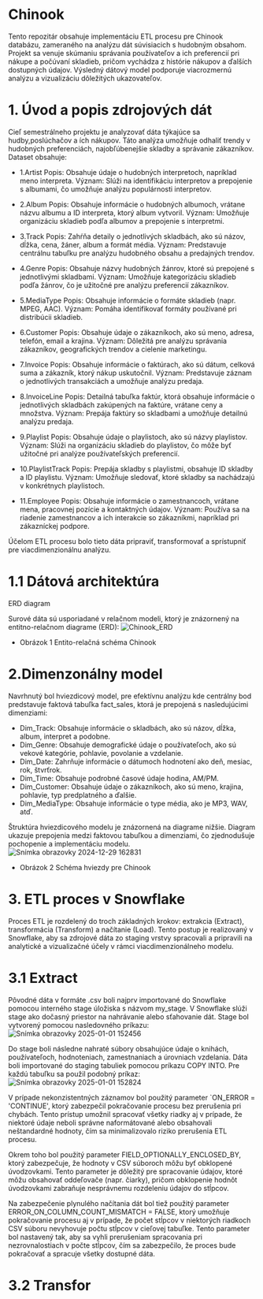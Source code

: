 # Chinook
Tento repozitár obsahuje implementáciu ETL procesu pre Chinook databázu, zameraného na analýzu dát súvisiacich s hudobným obsahom. Projekt sa venuje skúmaniu správania používateľov a ich preferencií pri nákupe a počúvaní skladieb, pričom vychádza z histórie nákupov a ďalších dostupných údajov. Výsledný dátový model podporuje viacrozmernú analýzu a vizualizáciu dôležitých ukazovateľov.
# 1. Úvod a popis zdrojových dát
Cieľ semestrálneho projektu je analyzovať dáta týkajúce sa hudby,poslúchačov a ích nákupov. Táto analýza umožňuje odhaliť trendy v hudobných preferenciách, najobľúbenejšie skladby a správanie zákazníkov.
Dataset obsahuje:

- 1.Artist
Popis: Obsahuje údaje o hudobných interpretoch, napríklad meno interpreta.
Význam: Slúži na identifikáciu interpretov a prepojenie s albumami, čo umožňuje analýzu populárnosti interpretov.

- 2.Album
Popis: Obsahuje informácie o hudobných albumoch, vrátane názvu albumu a ID interpreta, ktorý album vytvoril.
Význam: Umožňuje organizáciu skladieb podľa albumov a prepojenie s interpretmi.

- 3.Track
Popis: Zahŕňa detaily o jednotlivých skladbách, ako sú názov, dĺžka, cena, žáner, album a formát média.
Význam: Predstavuje centrálnu tabuľku pre analýzu hudobného obsahu a predajných trendov.

- 4.Genre
Popis: Obsahuje názvy hudobných žánrov, ktoré sú prepojené s jednotlivými skladbami.
Význam: Umožňuje kategorizáciu skladieb podľa žánrov, čo je užitočné pre analýzu preferencií zákazníkov.

- 5.MediaType
Popis: Obsahuje informácie o formáte skladieb (napr. MPEG, AAC).
Význam: Pomáha identifikovať formáty používané pri distribúcii skladieb.

- 6.Customer
Popis: Obsahuje údaje o zákazníkoch, ako sú meno, adresa, telefón, email a krajina.
Význam: Dôležitá pre analýzu správania zákazníkov, geografických trendov a cielenie marketingu.

- 7.Invoice
Popis: Obsahuje informácie o faktúrach, ako sú dátum, celková suma a zákazník, ktorý nákup uskutočnil.
Význam: Predstavuje záznam o jednotlivých transakciách a umožňuje analýzu predaja.

- 8.InvoiceLine
Popis: Detailná tabuľka faktúr, ktorá obsahuje informácie o jednotlivých skladbách zakúpených na faktúre, vrátane ceny a množstva.
Význam: Prepája faktúry so skladbami a umožňuje detailnú analýzu predaja.

- 9.Playlist
Popis: Obsahuje údaje o playlistoch, ako sú názvy playlistov.
Význam: Slúži na organizáciu skladieb do playlistov, čo môže byť užitočné pri analýze používateľských preferencií.

- 10.PlaylistTrack
Popis: Prepája skladby s playlistmi, obsahuje ID skladby a ID playlistu.
Význam: Umožňuje sledovať, ktoré skladby sa nachádzajú v konkrétnych playlistoch.

- 11.Employee
Popis: Obsahuje informácie o zamestnancoch, vrátane mena, pracovnej pozície a kontaktných údajov.
Význam: Používa sa na riadenie zamestnancov a ich interakcie so zákazníkmi, napríklad pri zákazníckej podpore.

Účelom ETL procesu bolo tieto dáta pripraviť, transformovať a sprístupniť pre viacdimenzionálnu analýzu.

# 1.1 Dátová architektúra
ERD diagram

Surové dáta sú usporiadané v relačnom modeli, ktorý je znázornený na entitno-relačnom diagrame (ERD):
![Chinook_ERD](https://github.com/user-attachments/assets/de87b1ff-3ea9-4710-92c1-8a377dc0a4be)
+ Obrázok 1 Entito-relačná schéma Chinook
# 2.Dimenzonálny model
Navrhnutý bol hviezdicový model, pre efektívnu analýzu kde centrálny bod predstavuje faktová tabuľka fact_sales, ktorá je prepojená s nasledujúcimi dimenziami:

- Dim_Track: Obsahuje informácie o skladbách, ako sú názov, dĺžka, album, interpret a podobne.
- Dim_Genre: Obsahuje demografické údaje o používateľoch, ako sú vekové kategórie, pohlavie, povolanie a vzdelanie.
- Dim_Date: Zahrňuje informácie o dátumoch hodnotení ako deň, mesiac, rok, štvrťrok.
- Dim_Time: Obsahuje podrobné časové údaje hodina, AM/PM.
- Dim_Customer: Obsahuje údaje o zákazníkoch, ako sú meno, krajina, pohlavie, typ predplatného a ďalšie.
- Dim_MediaType: Obsahuje informácie o type média, ako je MP3, WAV, atď.
  
Štruktúra hviezdicového modelu je znázornená na diagrame nižšie. Diagram ukazuje prepojenia medzi faktovou tabuľkou a dimenziami, čo zjednodušuje pochopenie a implementáciu modelu.
![Snímka obrazovky 2024-12-29 162831](https://github.com/user-attachments/assets/ecc86996-22e9-4636-b43b-ff19dc5bca01)
+ Obrázok 2 Schéma hviezdy pre Chinook
  
# 3. ETL proces v Snowflake
Proces ETL je rozdelený do troch základných krokov: extrakcia (Extract), transformácia (Transform) a načítanie (Load). Tento postup je realizovaný v Snowflake, aby sa zdrojové dáta zo staging vrstvy spracovali a pripravili na analytické a vizualizačné účely v rámci viacdimenzionálneho modelu.
# 3.1 Extract
Pôvodné dáta v formáte .csv boli najprv importované do Snowflake pomocou interného stage úložiska s názvom my_stage. V Snowflake slúži stage ako dočasný priestor na nahrávanie alebo sťahovanie dát. Stage bol vytvorený pomocou nasledovného príkazu:
![Snímka obrazovky 2025-01-01 152456](https://github.com/user-attachments/assets/13aac5a5-9046-46f7-a341-bbac4030bd91)

Do stage boli následne nahraté súbory obsahujúce údaje o knihách, používateľoch, hodnoteniach, zamestnaniach a úrovniach vzdelania. Dáta boli importované do staging tabuliek pomocou príkazu COPY INTO. Pre každú tabuľku sa použil podobný príkaz:![Snímka obrazovky 2025-01-01 152824](https://github.com/user-attachments/assets/2f04ed25-babb-4be3-9cb5-de0f4143dc9e)

V prípade nekonzistentných záznamov bol použitý parameter `ON_ERROR = 'CONTINUE', ktorý zabezpečil pokračovanie procesu bez prerušenia pri chybách. Tento prístup umožnil spracovať všetky riadky aj v prípade, že niektoré údaje neboli správne naformátované alebo obsahovali neštandardné hodnoty, čím sa minimalizovalo riziko prerušenia ETL procesu.

Okrem toho bol použitý parameter FIELD_OPTIONALLY_ENCLOSED_BY, ktorý zabezpečuje, že hodnoty v CSV súboroch môžu byť obklopené úvodzovkami. Tento parameter je dôležitý pre spracovanie údajov, ktoré môžu obsahovať oddeľovače (napr. čiarky), pričom obklopenie hodnôt úvodzovkami zabraňuje nesprávnemu rozdeleniu údajov do stĺpcov.

Na zabezpečenie plynulého načítania dát bol tiež použitý parameter ERROR_ON_COLUMN_COUNT_MISMATCH = FALSE, ktorý umožňuje pokračovanie procesu aj v prípade, že počet stĺpcov v niektorých riadkoch CSV súboru nevyhovuje počtu stĺpcov v cieľovej tabuľke. Tento parameter bol nastavený tak, aby sa vyhli prerušeniam spracovania pri nezrovnalostiach v počte stĺpcov, čím sa zabezpečilo, že proces bude pokračovať a spracuje všetky dostupné dáta.
# 3.2 Transfor



